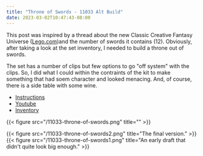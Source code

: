 ```yaml
---
title: "Throne of Swords - 11033 Alt Build"
date: 2023-03-02T10:47:43-08:00
---
```


This post was inspired by a thread about the new Classic Creative Fantasy Universe ([Lego.com](https://www.lego.com/en-us/product/creative-fantasy-universe-11033))and the number of swords it contains (12). Obviously, after taking a look at the set inventory, I needed to build a throne out of swords.

The set has a number of clips but few options to go "off system" with the clips. So, I did what I could within the contraints of the kit to make something that had soem character and looked menacing. And, of course, there is a side table with some wine.

<!-- - [Rebrickable](https://rebrickable.com/mocs/MOC-139627/bricktoad/mead-of-poetry-31143-birdhouse-alt-build/#details) -->
- [Instructions](/11033-throne-of-swords.pdf)
- [Youtube](https://www.youtube.com/watch?v=pW-d5AhQy2g)
- [Inventory](/11033-throne-of-swords.xml)

{{< figure src="/11033-throne-of-swords.png" title="" >}}


{{< figure src="/11033-throne-of-swords2.png" title="The final version." >}}
{{< figure src="/11033-throne-of-swords1.png" title="An early draft that didn't quite look big enough." >}}
